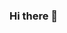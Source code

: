 ### Hi there 👋

<!--
**Mulyana10119307/Mulyana10119307** is a ✨ _special_ ✨ repository because its `README.md` (this file) appears on your GitHub profile.

### Github Statistic
<p align="left">
<a href="https://github.com/dimasmds">
  <img height="180em" src="https://github-readme-stats-eight-theta.vercel.app/api?username=mulyana10119307&show_icons=true&theme=algolia&include_all_commits=true&count_private=true"/>
  <img height="180em" src="https://github-readme-stats-eight-theta.vercel.app/api/top-langs/?username=mulyana10119307&layout=compact&langs_count=8&theme=algolia"/>
</a>
</p>
